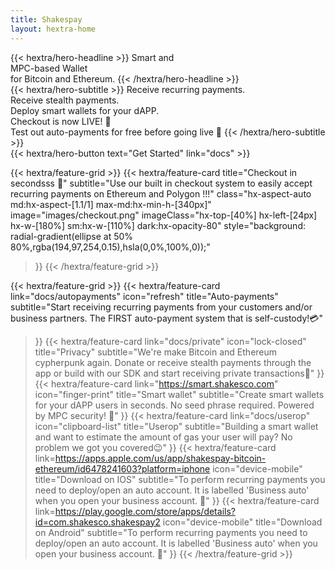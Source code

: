 ```yaml
---
title: Shakespay
layout: hextra-home
---
```


<div class="hx-mt-6 hx-mb-6">
{{< hextra/hero-headline >}}
  Smart and &nbsp;<br class="sm:hx-block hx-hidden" />
  MPC-based Wallet&nbsp;<br class="sm:hx-block hx-hidden" />
  for Bitcoin and Ethereum.
{{< /hextra/hero-headline >}}
</div>

<div class="hx-mb-12">
{{< hextra/hero-subtitle >}}
  Receive recurring payments.&nbsp;<br class="sm:hx-block hx-hidden" />Receive stealth payments.&nbsp;<br class="sm:hx-block hx-hidden" /> Deploy smart wallets for your dAPP.&nbsp;<br class="sm:hx-block hx-hidden" /> Checkout is now LIVE! 💸&nbsp;<br class="sm:hx-block hx-hidden" /> Test out auto-payments for free before going live 🥳
{{< /hextra/hero-subtitle >}}
</div>

<div class="hx-mb-6">
{{< hextra/hero-button text="Get Started" link="docs" >}}
</div>

{{< hextra/feature-grid >}}
 {{< hextra/feature-card
    title="Checkout in secondsss 🤑"
    subtitle="Use our built in checkout system to easily accept recurring payments on Ethereum and Polygon !!!"
    class="hx-aspect-auto md:hx-aspect-[1.1/1] max-md:hx-min-h-[340px]"
    image="images/checkout.png"
    imageClass="hx-top-[40%] hx-left-[24px] hx-w-[180%] sm:hx-w-[110%] dark:hx-opacity-80"
    style="background: radial-gradient(ellipse at 50% 80%,rgba(194,97,254,0.15),hsla(0,0%,100%,0));"
  >}}
{{< /hextra/feature-grid >}}

<div class="hx-mb-10"></div>

{{< hextra/feature-grid >}}
  {{< hextra/feature-card
    link="docs/autopayments"
    icon="refresh"
    title="Auto-payments"
    subtitle="Start receiving recurring payments from your customers and/or business partners. The FIRST  auto-payment system that is self-custody!💳"
  >}}
  {{< hextra/feature-card
    link="docs/private"
    icon="lock-closed"
    title="Privacy"
    subtitle="We're make Bitcoin and Ethereum cypherpunk again. Donate or receive stealth payments through the app or build with our SDK and start receiving private transactions🥷"
  >}}
  {{< hextra/feature-card
    link="https://smart.shakesco.com"
    icon="finger-print"
    title="Smart wallet"
    subtitle="Create smart wallets for your dAPP users in seconds. No seed phrase required. Powered by MPC security! 🤯"
  >}}
    {{< hextra/feature-card
    link="docs/userop"
    icon="clipboard-list"
    title="Userop"
    subtitle="Building a smart wallet and want to estimate the amount of gas your user will pay? No problem we got you covered😉"
  >}}
  {{< hextra/feature-card
    link=https://apps.apple.com/us/app/shakespay-bitcoin-ethereum/id6478241603?platform=iphone
    icon="device-mobile"
    title="Download on IOS"
    subtitle="To perform recurring payments you need to deploy/open an auto account. It is labelled 'Business auto' when you open your business account. 📱"
  >}}
  {{< hextra/feature-card
    link=https://play.google.com/store/apps/details?id=com.shakesco.shakespay2
    icon="device-mobile"
    title="Download on Android"
    subtitle="To perform recurring payments you need to deploy/open an auto account. It is labelled 'Business auto' when you open your business account. 📱"
  >}}
{{< /hextra/feature-grid >}}
